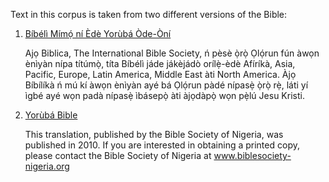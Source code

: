 Text in this corpus is taken from two different versions of the Bible:

1. [Bíbélì Mímọ́ ní Èdè Yorùbá Òde-Òní](https://www.bible.com/versions/911-ycb-bibeli-mimo-ni-ede-yoruba-de-ni)

   Ajọ Biblica, The International Bible Society, ń pèsè ọ̀rọ̀ Ọlọ́run fún àwọn ènìyàn nípa títúmọ̀, 
   títa Bíbélì jáde jákèjádò orílẹ̀-èdè Afíríkà, Asia, Pacific, Europe, Latin America, Middle East 
   àti North America. Àjọ Bíbílíkà ń mú kí àwọn ènìyàn ayé bá Ọlọ́run pàdé nípasẹ̀ ọ̀rọ̀ rẹ̀, láti yí 
   ìgbé ayé wọn padà nípasẹ̀ ìbásepọ̀ àti àjọdàpọ̀ wọn pẹ̀lú Jesu Kristi.
   
2. [Yorùbá Bible](https://www.bible.com/versions/207-bm-yoruba-bible)
 
   This translation, published by the Bible Society of Nigeria, was published in 2010. 
   If you are interested in obtaining a printed copy, please contact the Bible Society of Nigeria at 
   www.biblesociety-nigeria.org
